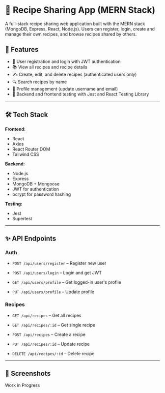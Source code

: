 # 🥗 Recipe Sharing App (MERN Stack)

A full-stack recipe sharing web application built with the MERN stack (MongoDB, Express, React, Node.js). Users can register, login, create and manage their own recipes, and browse recipes shared by others.

## 🚀 Features

- 🧾 User registration and login with JWT authentication
- 📚 View all recipes and recipe details
- ✍️ Create, edit, and delete recipes (authenticated users only)
- 🔍 Search recipes by name
- 👤 Profile management (update username and email)
- 🧪 Backend and frontend testing with Jest and React Testing Library

---

## 🛠️ Tech Stack

**Frontend:**
- React
- Axios
- React Router DOM
- Tailwind CSS

**Backend:**
- Node.js
- Express
- MongoDB + Mongoose
- JWT for authentication
- bcrypt for password hashing

**Testing:**
- Jest
- Supertest

---

## ✨ API Endpoints

### Auth

-   `POST /api/users/register` – Register new user
    
-   `POST /api/users/login` – Login and get JWT
    
-   `GET /api/users/profile` – Get logged-in user's profile
    
-   `PUT /api/users/profile` – Update profile
    

### Recipes

-   `GET /api/recipes` – Get all recipes
    
-   `GET /api/recipes/:id` – Get single recipe
    
-   `POST /api/recipes` – Create a recipe
    
-   `PUT /api/recipes/:id` – Update recipe
    
-   `DELETE /api/recipes/:id` – Delete recipe
    

----------

## 📸 Screenshots

Work in Progress
